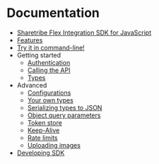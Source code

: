 # Documentation

* [Sharetribe Flex Integration SDK for JavaScript](../README.md)
* [Features](./features.md)
* [Try it in command-line!](./try-it-in-command-line.md)
* Getting started
  * [Authentication](./authentication.md)
  * [Calling the API](./calling-the-api.md)
  * [Types](./types.md)
* Advanced
  * [Configurations](./configurations.md)
  * [Your own types](./your-own-types.md)
  * [Serializing types to JSON](./serializing-types-to-json.md)
  * [Object query parameters](./object-query-parameters.md)
  * [Token store](./token-store.md)
  * [Keep-Alive](./keep-alive.md)
  * [Rate limits](./rate-limits.md)
  * [Uploading images](./uploading-images.md)
* [Developing SDK](./developing-sdk.md)

